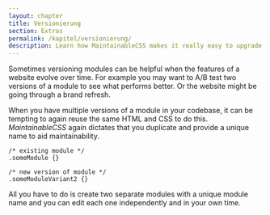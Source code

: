```yaml
---
layout: chapter
title: Versionierung
section: Extras
permalink: /kapitel/versionierung/
description: Learn how MaintainableCSS makes it really easy to upgrade and AB test modules for rapidly evolving websites.
---
```


Sometimes versioning modules can be helpful when the features of a website evolve over time. For example you may want to A/B test two versions of a module to see what performs better. Or the website might be going through a brand refresh.

When you have multiple versions of a module in your codebase, it can be tempting to again reuse the same HTML and CSS to do this. *MaintainableCSS* again dictates that you duplicate and provide a unique name to aid maintainability.

	/* existing module */
	.someModule {}

	/* new version of module */
	.someModuleVariant2 {}

All you have to do is create two separate modules with a unique module name and you can edit each one independently and in your own time.